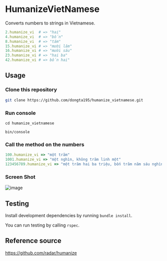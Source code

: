 # HumanizeVietNamese

Converts numbers to strings in Vietnamese.

```ruby
2.humanize_vi  # => "hai"
4.humanize_vi  # => "bốn"
8.humanize_vi  # => "tám"
15.humanize_vi # => "mười lăm"
16.humanize_vi # => "mười sáu"
23.humanize_vi # => "hai ba"
42.humanize_vi # => bốn hai"
```


## Usage

### Clone this repository

```bash
git clone https://github.com/dongta195/humanize_vietnamese.git
```

### Run console

```base 
cd humanize_vietnamese

bin/console
```

### Call the method on the numbers

```ruby
100.humanize_vi => "một trăm"
1001.humanize_vi => "một nghìn, không trăm linh một"
123456789.humanize_vi => "một trăm hai ba triệu, bốn trăm năm sáu nghìn, bảy trăm tám chín"
```

### Screen Shot

![image](https://user-images.githubusercontent.com/18382092/100545037-52268b00-328c-11eb-8e5e-baf649a958fa.png)

## Testing

Install development dependencies by running `bundle install`.

You can run testing by calling `rspec`.


## Reference source

https://github.com/radar/humanize
